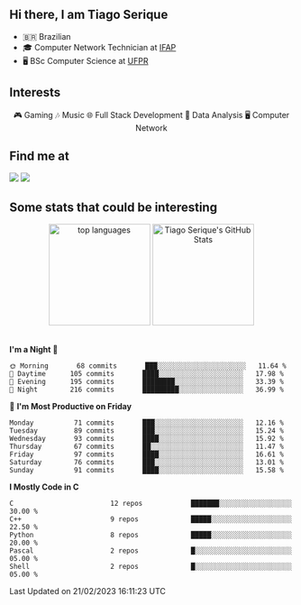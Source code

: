 
<h2> Hi there, I am Tiago Serique</h2>

<div>
	<ul>
		<li>🇧🇷 Brazilian</li>
		<li>🎓 Computer Network Technician at <a href="https://www.ifap.edu.br/">IFAP</a></li>
		<li>🖥️ BSc Computer Science at <a href="https://www.ufpr.br/portalufpr/">UFPR</a></li>
	</ul>
</div>


<h2>Interests</h2>

<div align="center">
	🎮 Gaming 🎶 Music 🌐 Full Stack Development 🎲 Data Analysis 🖥️ Computer Network
</div>

<h2>Find me at</h2>

<div>
	<a href="https://www.linkedin.com/in/tiago-serique"><img src="https://img.shields.io/badge/LinkedIn-0077B5?style=for-the-badge&logo=linkedin&logoColor=white"></a>
	<a href="https://www.instagram.com/tiago.serique/"><img src="https://img.shields.io/badge/Instagram-E4405F?style=for-the-badge&logo=instagram&logoColor=white"></a>
</div>

<h2>Some stats that could be interesting</h2>

<div align="center">
	<img height="180em" src="https://tiagoserique.vercel.app/api/top-langs/?layout=compact&theme=tokyonight&username=tiagoserique&langs_count=10&hide=makefile&exclude_repo=vim-mods" alt="top languages">
	<img height="180em" src="https://tiagoserique.vercel.app/api?username=tiagoserique&count_private=true&show_icons=true&theme=tokyonight&include_all_commits=true" alt="Tiago Serique's GitHub Stats">
</div> 

<br>

<!--START_SECTION:waka-->
**I'm a Night 🦉** 

```text
🌞 Morning       68 commits       ███░░░░░░░░░░░░░░░░░░░░░░   11.64 % 
🌆 Daytime      105 commits       ████░░░░░░░░░░░░░░░░░░░░░   17.98 % 
🌃 Evening      195 commits       ████████░░░░░░░░░░░░░░░░░   33.39 % 
🌙 Night        216 commits       █████████░░░░░░░░░░░░░░░░   36.99 % 

```
📅 **I'm Most Productive on Friday** 

```text
Monday          71 commits       ███░░░░░░░░░░░░░░░░░░░░░░   12.16 % 
Tuesday         89 commits       ███░░░░░░░░░░░░░░░░░░░░░░   15.24 % 
Wednesday       93 commits       ████░░░░░░░░░░░░░░░░░░░░░   15.92 % 
Thursday        67 commits       ██░░░░░░░░░░░░░░░░░░░░░░░   11.47 % 
Friday          97 commits       ████░░░░░░░░░░░░░░░░░░░░░   16.61 % 
Saturday        76 commits       ███░░░░░░░░░░░░░░░░░░░░░░   13.01 % 
Sunday          91 commits       ████░░░░░░░░░░░░░░░░░░░░░   15.58 % 

```


**I Mostly Code in C** 

```text
C                        12 repos            ███████░░░░░░░░░░░░░░░░░░   30.00 % 
C++                      9 repos             █████░░░░░░░░░░░░░░░░░░░░   22.50 % 
Python                   8 repos             █████░░░░░░░░░░░░░░░░░░░░   20.00 % 
Pascal                   2 repos             █░░░░░░░░░░░░░░░░░░░░░░░░   05.00 % 
Shell                    2 repos             █░░░░░░░░░░░░░░░░░░░░░░░░   05.00 % 

```



 Last Updated on 21/02/2023 16:11:23 UTC
<!--END_SECTION:waka-->
